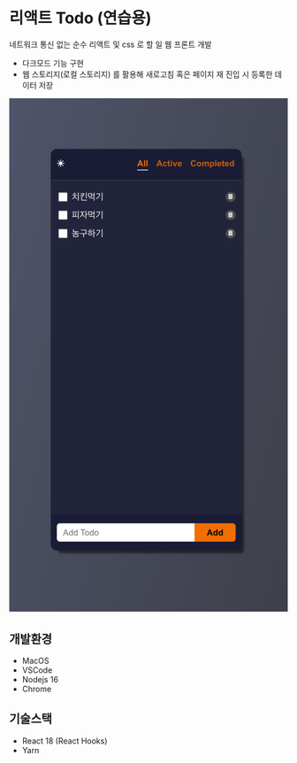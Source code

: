 # 리액트 Todo (연습용)

네트워크 통신 없는 순수 리액트 및 css 로 할 일 웹 프론트 개발
* 다크모드 기능 구현
* 웹 스토리지(로컬 스토리지) 를 활용해 새로고침 혹은 페이지 재 진입 시 등록한 데이터 저장

![img.png](main_example.png)

## 개발환경

- MacOS
- VSCode
- Nodejs 16
- Chrome

## 기술스택

- React 18 (React Hooks)
- Yarn